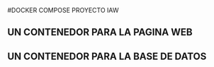 #DOCKER COMPOSE PROYECTO IAW

## UN CONTENEDOR PARA LA PAGINA WEB

## UN  CONTENEDOR PARA LA BASE DE DATOS
